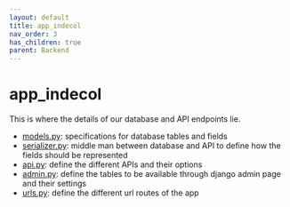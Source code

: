 ```yaml
---
layout: default
title: app_indecol
nav_order: 3
has_children: true
parent: Backend
---
```


app_indecol
=====

This is where the details of our database and API endpoints lie.

- [models.py][models]: specifications for database tables and fields
- [serializer.py][serializer]: middle man between database and API to define how the fields should be represented
- [api.py][api]: define the different APIs and their options
- [admin.py][admin]: define the tables to be available through django admin page and their settings
- [urls.py][urls]: define the different url routes of the app



[models]:/docs/backend/app_indecol/models
[serializer]:/docs/backend/app_indecol/serializer
[api]:/docs/backend/app_indecol/api
[admin]:/docs/backend/app_indecol/admin
[urls]:/docs/backend/app_indecol/urls